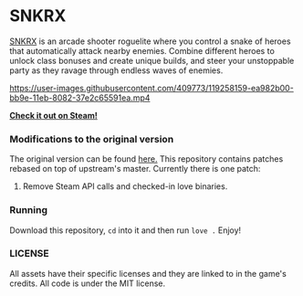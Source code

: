 



# SNKRX

[SNKRX](https://store.steampowered.com/app/915310/SNKRX/) is an arcade shooter roguelite where you control a snake of heroes that automatically attack nearby enemies.
Combine different heroes to unlock class bonuses and create unique builds, and steer your unstoppable party as they ravage through endless waves of enemies.

https://user-images.githubusercontent.com/409773/119258159-ea982b00-bb9e-11eb-8082-37e2c65591ea.mp4

[**Check it out on Steam!**](https://store.steampowered.com/app/915310/SNKRX/)

### Modifications to the original version

The original version can be found [here.](https://github.com/a327ex/SNKRX) This repository contains patches rebased on top of upstream's master. Currently there is one patch:

1. Remove Steam API calls and checked-in love binaries.

### Running

Download this repository, `cd` into it and then run `love .` Enjoy!

### LICENSE

All assets have their specific licenses and they are linked to in the game's credits. All code is under the MIT license.
